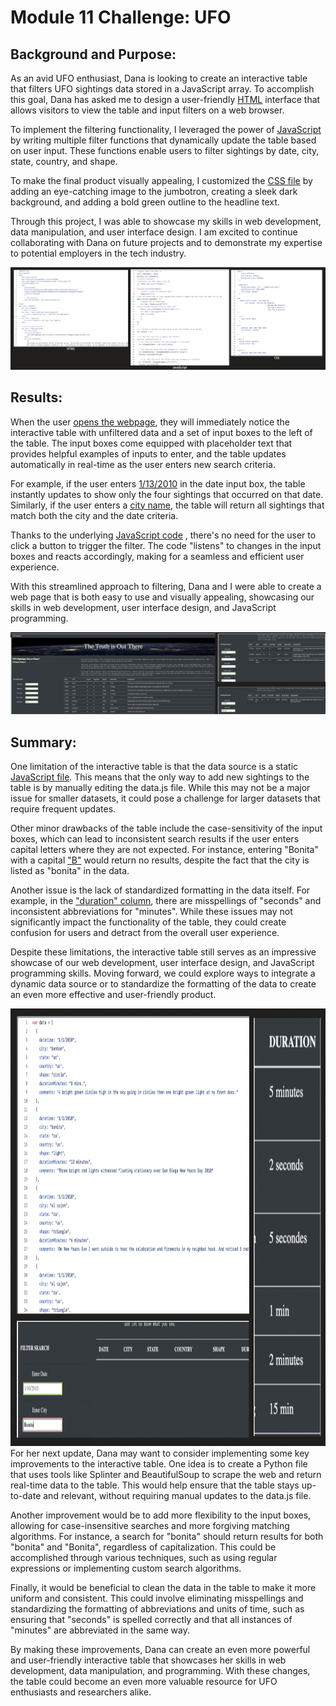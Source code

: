 # Module 11 Challenge: UFO

## Background and Purpose:
As an avid UFO enthusiast, Dana is looking to create an interactive table that filters UFO sightings data stored in a JavaScript array. To accomplish this goal, Dana has asked me to design a user-friendly [HTML](https://github.com/laurlen2112/UFO/blob/main/challenge_final/index.html) interface that allows visitors to view the table and input filters on a web browser.

To implement the filtering functionality, I leveraged the power of [JavaScript](https://github.com/laurlen2112/UFO/blob/main/challenge_final/static/js/app.js) by writing multiple filter functions that dynamically update the table based on user input. These functions enable users to filter sightings by date, city, state, country, and shape.

To make the final product visually appealing, I customized the [CSS file](https://github.com/laurlen2112/UFO/blob/main/challenge_final/static/css/style.css) by adding an eye-catching image to the jumbotron, creating a sleek dark background, and adding a bold green outline to the headline text.

Through this project, I was able to showcase my skills in web development, data manipulation, and user interface design. I am excited to continue collaborating with Dana on future projects and to demonstrate my expertise to potential employers in the tech industry.

<img src ="https://github.com/laurlen2112/UFO/blob/main/resources/part%201%20code%20snippet.png"/>

## Results:

When the user [opens the webpage](https://github.com/laurlen2112/UFO/blob/main/resources/inital.png), they will immediately notice the interactive table with unfiltered data and a set of input boxes to the left of the table. The input boxes come equipped with placeholder text that provides helpful examples of inputs to enter, and the table updates automatically in real-time as the user enters new search criteria.

For example, if the user enters [1/13/2010](https://github.com/laurlen2112/UFO/blob/main/resources/date.png) in the date input box, the table instantly updates to show only the four sightings that occurred on that date. Similarly, if the user enters a [city name](https://github.com/laurlen2112/UFO/blob/main/resources/city.png), the table will return all sightings that match both the city and the date criteria.

Thanks to the underlying [JavaScript code](https://github.com/laurlen2112/UFO/blob/main/resources/change%20event.png) , there's no need for the user to click a button to trigger the filter. The code "listens" to changes in the input boxes and reacts accordingly, making for a seamless and efficient user experience.

With this streamlined approach to filtering, Dana and I were able to create a web page that is both easy to use and visually appealing, showcasing our skills in web development, user interface design, and JavaScript programming.

<img src="https://github.com/laurlen2112/UFO/blob/main/resources/web%20collage.png"/>

## Summary:

One limitation of the interactive table is that the data source is a static [JavaScript file](https://github.com/laurlen2112/UFO/blob/main/challenge_final/static/js/data.js). This means that the only way to add new sightings to the table is by manually editing the data.js file. While this may not be a major issue for smaller datasets, it could pose a challenge for larger datasets that require frequent updates.

Other minor drawbacks of the table include the case-sensitivity of the input boxes, which can lead to inconsistent search results if the user enters capital letters where they are not expected. For instance, entering "Bonita" with a capital ["B"](https://github.com/laurlen2112/UFO/blob/main/resources/Bonita.png) would return no results, despite the fact that the city is listed as "bonita" in the data.

Another issue is the lack of standardized formatting in the data itself. For example, in the ["duration" column](https://github.com/laurlen2112/UFO/blob/main/resources/clean%20data.png), there are misspellings of "seconds" and inconsistent abbreviations for "minutes". While these issues may not significantly impact the functionality of the table, they could create confusion for users and detract from the overall user experience.

Despite these limitations, the interactive table still serves as an impressive showcase of our web development, user interface design, and JavaScript programming skills. Moving forward, we could explore ways to integrate a dynamic data source or to standardize the formatting of the data to create an even more effective and user-friendly product.

<img src ="https://github.com/laurlen2112/UFO/blob/main/resources/part%203%20collage.png" width="900" height="700"/>
For her next update, Dana may want to consider implementing some key improvements to the interactive table. One idea is to create a Python file that uses tools like Splinter and BeautifulSoup to scrape the web and return real-time data to the table. This would help ensure that the table stays up-to-date and relevant, without requiring manual updates to the data.js file.

Another improvement would be to add more flexibility to the input boxes, allowing for case-insensitive searches and more forgiving matching algorithms. For instance, a search for "bonita" should return results for both "bonita" and "Bonita", regardless of capitalization. This could be accomplished through various techniques, such as using regular expressions or implementing custom search algorithms.

Finally, it would be beneficial to clean the data in the table to make it more uniform and consistent. This could involve eliminating misspellings and standardizing the formatting of abbreviations and units of time, such as ensuring that "seconds" is spelled correctly and that all instances of "minutes" are abbreviated in the same way.

By making these improvements, Dana can create an even more powerful and user-friendly interactive table that showcases her skills in web development, data manipulation, and programming. With these changes, the table could become an even more valuable resource for UFO enthusiasts and researchers alike.  

